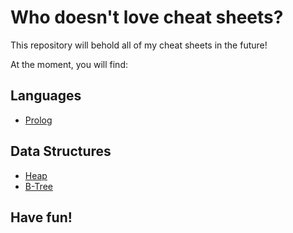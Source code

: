 # Who doesn't love cheat sheets?

This repository will behold all of my cheat sheets in the future!

At the moment, you will find:

## Languages

* [Prolog](https://github.com/hajali-amine/cheat-sheets/blob/main/languages/prolog/readme.md)

## Data Structures

* [Heap](https://github.com/hajali-amine/cheat-sheets/blob/main/dara_structures/heap/readme.md)
* [B-Tree](https://github.com/hajali-amine/cheat-sheets/blob/main/dara_structures/b_tree/readme.md)

## Have fun! 